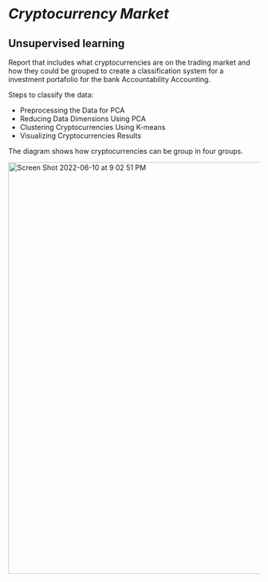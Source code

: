 # _Cryptocurrency Market_


## Unsupervised learning

Report that includes what cryptocurrencies are on the trading market and how they could be grouped to create a classification system for a investment portafolio for the bank Accountability Accounting.

Steps to classify the data: 

- Preprocessing the Data for PCA
- Reducing Data Dimensions Using PCA
- Clustering Cryptocurrencies Using K-means
- Visualizing Cryptocurrencies Results
 
 The diagram shows how cryptocurrencies can be group in four groups. 
 
<img width="826" alt="Screen Shot 2022-06-10 at 9 02 51 PM" src="https://user-images.githubusercontent.com/1729991/173171796-7c762217-ad04-421b-b5de-82a1339752b7.png">
